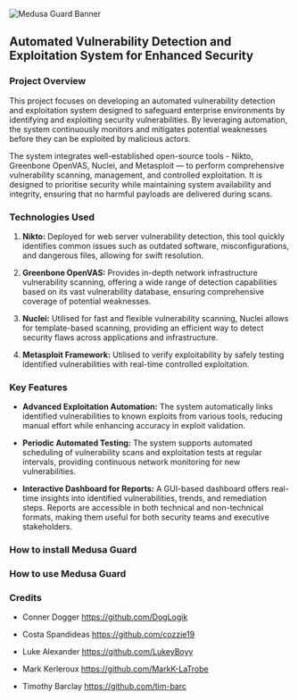 ![Medusa Guard Banner](https://github.com/user-attachments/assets/ba744d99-b6a2-4f27-adbd-1ef93332d052)

##   **Automated Vulnerability Detection and Exploitation System for Enhanced Security**

                                  

### **Project Overview**

This project focuses on developing an automated vulnerability detection and exploitation system designed to safeguard enterprise environments by identifying and exploiting security vulnerabilities. By leveraging automation, the system continuously monitors and mitigates potential weaknesses before they can be exploited by malicious actors.

The system integrates well-established open-source tools - Nikto, Greenbone OpenVAS, Nuclei, and Metasploit — to perform comprehensive vulnerability scanning, management, and controlled exploitation. It is designed to prioritise security while maintaining system availability and integrity, ensuring that no harmful payloads are delivered during scans.

### **Technologies Used**

1. **Nikto:** Deployed for web server vulnerability detection, this tool quickly identifies common issues such as outdated software, misconfigurations, and dangerous files, allowing for swift resolution.

2. **Greenbone OpenVAS:** Provides in-depth network infrastructure vulnerability scanning, offering a wide range of detection capabilities based on its vast vulnerability database, ensuring comprehensive coverage of potential weaknesses.

3. **Nuclei:** Utilised for fast and flexible vulnerability scanning, Nuclei allows for template-based scanning, providing an efficient way to detect security flaws across applications and infrastructure.

4. **Metasploit Framework:** Utilised to verify exploitability by safely testing identified vulnerabilities with real-time controlled exploitation.

### **Key Features**
- **Advanced Exploitation Automation:** The system automatically links identified vulnerabilities to known exploits from various tools, reducing manual effort while enhancing accuracy in exploit validation.

- **Periodic Automated Testing:** The system supports automated scheduling of vulnerability scans and exploitation tests at regular intervals, providing continuous network monitoring for new vulnerabilities.

- **Interactive Dashboard for Reports:** A GUI-based dashboard offers real-time insights into identified vulnerabilities, trends, and remediation steps. Reports are accessible in both technical and non-technical formats, making them useful for both security teams and executive stakeholders.

### **How to install Medusa Guard**

### **How to use Medusa Guard**



### **Credits**

- Conner Dogger
https://github.com/DogLogik

- Costa Spandideas
https://github.com/cozzie19
  
- Luke Alexander
https://github.com/LukeyBoyy

- Mark Kerleroux
https://github.com/MarkK-LaTrobe

- Timothy  Barclay
https://github.com/tim-barc

